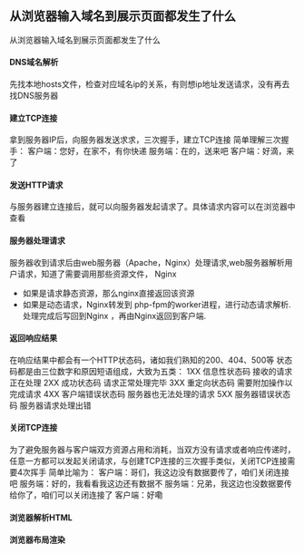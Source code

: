 ## 从浏览器输入域名到展示页面都发生了什么

从浏览器输入域名到展示页面都发生了什么

#### DNS域名解析

先找本地hosts文件，检查对应域名ip的关系，有则想ip地址发送请求，没有再去找DNS服务器

#### 建立TCP连接

拿到服务器IP后，向服务器发送求求，三次握手，建立TCP连接
简单理解三次握手：
客户端：您好，在家不，有你快递
服务端：在的，送来吧
客户端：好滴，来了

#### 发送HTTP请求

与服务器建立连接后，就可以向服务器发起请求了。具体请求内容可以在浏览器中查看

#### 服务器处理请求

服务器收到请求后由web服务器（Apache，Nginx）处理请求,web服务器解析用户请求，知道了需要调用那些资源文件，
Nginx 

 - 如果是请求静态资源，那么nginx直接返回该资源
 - 如果是动态请求，Nginx转发到 php-fpm的worker进程，进行动态请求解析.处理完成后写回到Nginx ，再由Nginx返回到客户端.
 
#### 返回响应结果

在响应结果中都会有一个HTTP状态码，诸如我们熟知的200、404、500等
状态码都是由三位数字和原因短语组成，大致为五类：
1XX 信息性状态码 接收的请求正在处理
2XX 成功状态码 请求正常处理完毕
3XX 重定向状态码 需要附加操作以完成请求
4XX 客户端错误状态码 服务器也无法处理的请求
5XX 服务器错误状态码 服务器请求处理出错

#### 关闭TCP连接

为了避免服务器与客户端双方资源占用和消耗，当双方没有请求或者响应传递时，任意一方都可以发起关闭请求，与创建TCP连接的三次握手类似，关闭TCP连接需要4次挥手
简单比喻为：
客户端：哥们，我这边没有数据要传了，咱们关闭连接吧
服务端：好的，我看看我这边还有数据不
服务端：兄弟，我这边也没数据要传给你了，咱们可以关闭连接了
客户端：好嘞

#### 浏览器解析HTML
#### 浏览器布局渲染